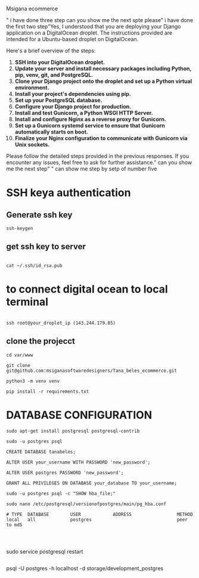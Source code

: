 Msigana ecommerce

"
i have done three step can you show me the next spte please"
i have done the first two step"Yes, I understood that you are deploying your Django application on a DigitalOcean droplet. The instructions provided are intended for a Ubuntu-based droplet on DigitalOcean. 

Here's a brief overview of the steps:

1. **SSH into your DigitalOcean droplet.**
2. **Update your server and install necessary packages including Python, pip, venv, git, and PostgreSQL.**
3. **Clone your Django project onto the droplet and set up a Python virtual environment.**
4. **Install your project's dependencies using pip.**
5. **Set up your PostgreSQL database.**
6. **Configure your Django project for production.**
7. **Install and test Gunicorn, a Python WSGI HTTP Server.**
8. **Install and configure Nginx as a reverse proxy for Gunicorn.**
9. **Set up a Gunicorn systemd service to ensure that Gunicorn automatically starts on boot.**
10. **Finalize your Nginx configuration to communicate with Gunicorn via Unix sockets.**

Please follow the detailed steps provided in the previous responses. If you encounter any issues, feel free to ask for further assistance."
can you show me the next step"
" can show me step by setp of number five 


# SSH keya authentication

## Generate ssh key

```
ssh-keygen
```

## get ssh key to server

```

cat ~/.ssh/id_rsa.pub

```

# to connect digital ocean to local terminal 

```

ssh root@your_droplet_ip (143.244.179.85)

```


## clone the projecct 

```
cd var/www 
```

```
git clone git@github.com:msiganasoftwaredesigners/Tana_beles_ecommerce.git

```

```
python3 -m venv venv
```

```
pip install -r requirements.txt
```

# DATABASE CONFIGURATION

```
sudo apt-get install postgresql postgresql-contrib
```

```
sudo -u postgres psql
```

```
CREATE DATABASE tanabeles;
```

```
ALTER USER your_username WITH PASSWORD 'new_password';
```

```
ALTER USER postgres PASSWORD 'new_password';
```

```
GRANT ALL PRIVILEGES ON DATABASE your_database TO your_username;
```

```
sudo -u postgres psql -c "SHOW hba_file;"
```

```
sudo nano /etc/postgresql/versionofpostgres/main/pg_hba.conf
```

```
# TYPE  DATABASE        USER            ADDRESS                 METHOD
local   all             postgres                                peer to md5




```
sudo service postgresql restart
```

```
psql -U postgres -h localhost -d storage/development_postgres
````